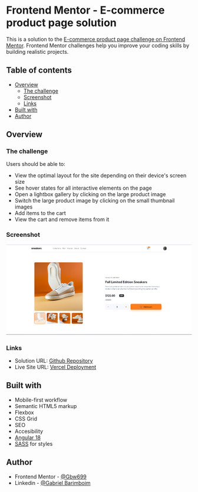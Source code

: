 # Frontend Mentor - E-commerce product page solution

This is a solution to the [E-commerce product page challenge on Frontend Mentor](https://www.frontendmentor.io/challenges/ecommerce-product-page-UPsZ9MJp6). Frontend Mentor challenges help you improve your coding skills by building realistic projects.

## Table of contents

- [Overview](#overview)
  - [The challenge](#the-challenge)
  - [Screenshot](#screenshot)
  - [Links](#links)
- [Built with](#built-with)
- [Author](#author)

## Overview

### The challenge

Users should be able to:

- View the optimal layout for the site depending on their device's screen size
- See hover states for all interactive elements on the page
- Open a lightbox gallery by clicking on the large product image
- Switch the large product image by clicking on the small thumbnail images
- Add items to the cart
- View the cart and remove items from it

### Screenshot

![Alt demo screenshot](/public/images/ecommerce%20page%20demo.png)

### Links

- Solution URL: [Github Repository](https://github.com/Gbw699/ecommerce-product-page-frontend-mentor)
- Live Site URL: [Vercel Deployment](https://ecommerce-product-page-gbw699.vercel.app/)

## Built with

- Mobile-first workflow
- Semantic HTML5 markup
- Flexbox
- CSS Grid
- SEO
- Accesibility
- [Angular 18](https://v18.angular.dev/)
- [SASS](https://sass-lang.com/) for styles

## Author

- Frontend Mentor - [@Gbw699](https://www.frontendmentor.io/profile/Gbw699)
- Linkedin - [@Gabriel Barimboim](https://www.linkedin.com/in/gabriel-barimboim/)
